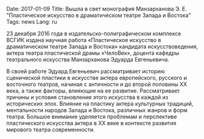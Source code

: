 Date: 2017-01-09
Title: Вышла в свет монография Манзарханова Э. Е. "Пластическое искусство в драматическом театре Запада и Востока"
Tags: news
Lang: ru

23 декабря 2016 года в издательско-полиграфическом комплексе ВСГИК издана научная работа «Пластическое искусство в драматическом театре Запада и Востока» кандидата искусствоведения,  актера театра пластической драмы «ЧелоВек», доцента кафедры театрального искусства Манзарханова Эдуарда Евгеньевича.

В своей работе Эдуард Евгеньевич рассматривает историю сценической пластики в искусстве актера европейского, русского и восточного театров, начиная с античности и до второй половины XX века, а также факторы, влияющие на ее развитие. Рассматривает причины и условия становления этого искусства в каждой из исторических эпох. Влияние на пластику актера культурных традиций, ментальности народов Запада и Востока, различных жанров и форм театра. Большое внимание уделяется проблемам и перспективе пластического искусства актера в XX веке в контексте развития мирового театра современности. 